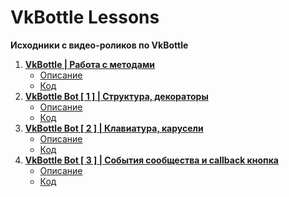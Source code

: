 # VkBottle Lessons
__Исходники с видео-роликов по VkBottle__

1. __[VkBottle | Работа с методами](https://www.youtube.com/watch?v=KmfLUZb8GPQ)__
	* [Описание](https://github.com/Fsoky/VkBottle-Lessons/blob/main/tutorial/methods.md)
	* [Код](https://github.com/Fsoky/VkBottle-Lessons/blob/main/source%20code/work_with_methods.py)
2. __[VkBottle Bot [ 1 ] | Структура, декораторы](https://www.youtube.com/watch?v=9OulU1HnVQY)__
	* [Описание](https://github.com/Fsoky/VkBottle-Lessons/blob/main/tutorial/vkbottle_bot_lesson_1.md)
	* [Код](https://github.com/Fsoky/VkBottle-Lessons/blob/main/source%20code/vkbottle_bot_1.py)
3. __[VkBottle Bot [ 2 ] | Клавиатура, карусели](https://www.youtube.com/watch?v=ed0sJjs-9YY)__
	* [Описание](https://github.com/Fsoky/VkBottle-Lessons/blob/main/tutorial/vkbottle_bot_lesson_2.md)
	* [Код](https://github.com/Fsoky/VkBottle-Lessons/blob/main/source%20code/vkbottle_bot_2.py)
4. __[VkBottle Bot [ 3 ] | События сообщества и callback кнопка]()__
	* [Описание](https://github.com/Fsoky/VkBottle-Lessons/blob/main/tutorial/vkbottle_bot_lesson_3.md)
	* [Код](https://github.com/Fsoky/VkBottle-Lessons/blob/main/source%20code/vkbottle_bot_3.py)
